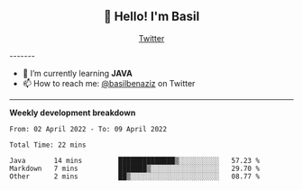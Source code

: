 <h2 align="center">👋 Hello! I'm Basil</h2>
<p align="center">
<a href="https://twitter.com/basilbenaziz">Twitter</a>
</p>
-------

- 🌱 I’m currently learning **JAVA**
- 📫 How to reach me: [@basilbenaziz](https://twitter.com/basilbenaziz) on Twitter


-------
**Weekly development breakdown**
<!--START_SECTION:waka-->

```text
From: 02 April 2022 - To: 09 April 2022

Total Time: 22 mins

Java       14 mins         ██████████████▒░░░░░░░░░░   57.23 %
Markdown   7 mins          ███████▒░░░░░░░░░░░░░░░░░   29.70 %
Other      2 mins          ██▒░░░░░░░░░░░░░░░░░░░░░░   08.77 %
```

<!--END_SECTION:waka-->
